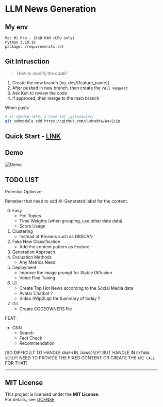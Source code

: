 # LLM News Generation

## My env
```
Mac M1 Pro - 16GB RAM (CPU only)
Python 3.10.18
package: /requiremensts.txt
```

## Git Intrusction 

> How to modify the code?

1. Create the new branch (eg. dev/{feature_name})
2. After pushed in new branch, then create the `Pull Request`
3. Ask Ken to review the code
4. If approved, then merge to the main branch

When push:

```bash
# if needed (BTW, I have set .gitmodules)
git submodule add https://github.com/Rudrabha/Wav2Lip 
```

## Quick Start - [LINK](/quick_start.md)

## Demo 

![Demo](z-img/demo.gif)

## TODO LIST

Potential Optimize:

Remeber that need to add AI-Generated label for the content.

0. Easy
    - Hot Topics
    - Time Weights (when grouping, use other date data)
    - Score Usage
1. Clustering
    - Instead of Kmeans such as DBSCAN
2. Fake New Classification
    - Add the content pattern as Feature
3. Generation Approach
4. Evaluation Methods
    - Any Metrics Need  
5. Deployment
    - Improve the image prompt for Stable Diffusion
    - Voice Fine Tuning
6. UI
    - Create Top Hot News according to the Social Media data
    - Avatar Chatbot ?
    - Video (Wip2Lip) for Summary of today ?
7. Git
    - Create CODEOWNERS file

FEAT:
- GNN 
    - Search
    - Fact Check
    - Recommendation

[SO DIFFICULT TO HANDLE `GRAPH` IN `JAVASCRIPT` BUT HANDLE IN `PYTHON SCRIPT` NEED TO PROVIDE THE FIXED CONTENT OR CREATE THE `API CALL` FOR THAT]

---

## MIT License  

This project is licensed under the **MIT License**.  
For details, see [LICENSE](/license).  

